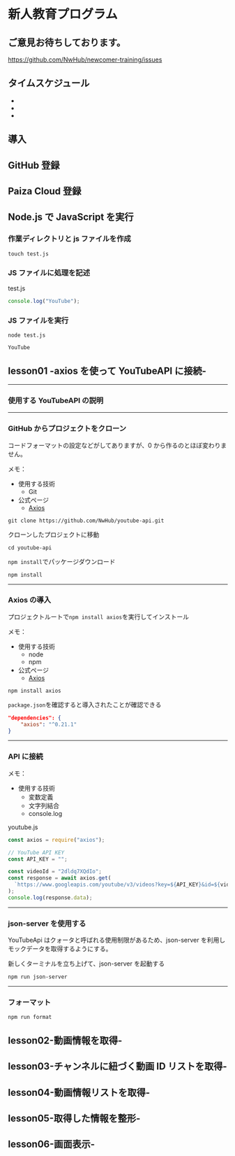 # 新人教育プログラム

## ご意見お待ちしております。

https://github.com/NwHub/newcomer-training/issues

## タイムスケジュール

-
-
-

## 導入

## GitHub 登録

## Paiza Cloud 登録

## Node.js で JavaScript を実行

### 作業ディレクトリと js ファイルを作成

```Shell
touch test.js
```

### JS ファイルに処理を記述

test.js

```javascript
console.log("YouTube");
```

### JS ファイルを実行

```Shell
node test.js
```

```shell
YouTube
```

## lesson01 -axios を使って YouTubeAPI に接続-

---

### 使用する YouTubeAPI の説明

---

### GitHub からプロジェクトをクローン

コードフォーマットの設定などがしてありますが、0 から作るのとほぼ変わりません。

メモ：

- 使用する技術
  - Git
- 公式ページ
  - [Axios](https://axios-http.com/)

```Shell
git clone https://github.com/NwHub/youtube-api.git
```

クローンしたプロジェクトに移動

```Shell
cd youtube-api
```

`npm install`でパッケージダウンロード

```shell
npm install
```

---

### Axios の導入

プロジェクトルートで`npm install axios`を実行してインストール

メモ：

- 使用する技術
  - node
  - npm
- 公式ページ
  - [Axios](https://axios-http.com/)

```Shell
npm install axios
```

`package.json`を確認すると導入されたことが確認できる

```json
"dependencies": {
    "axios": "^0.21.1"
}
```

---

### API に接続

メモ：

- 使用する技術
  - 変数定義
  - 文字列結合
  - console.log

youtube.js

```javascript
const axios = require("axios");

// YouTube API KEY
const API_KEY = "";

const videoId = "2dldq7XQdIo";
const response = await axios.get(
  `https://www.googleapis.com/youtube/v3/videos?key=${API_KEY}&id=${videoId}&part=snippet`
);
console.log(response.data);
```

---

### json-server を使用する

YouTubeApi はクォータと呼ばれる使用制限があるため、json-server を利用しモックデータを取得するようにする。

新しくターミナルを立ち上げて、json-server を起動する

```shell
npm run json-server
```

---

### フォーマット

```shell
npm run format
```

## lesson02-動画情報を取得-

###

## lesson03-チャンネルに紐づく動画 ID リストを取得-

###

## lesson04-動画情報リストを取得-

###

## lesson05-取得した情報を整形-

###

## lesson06-画面表示-
